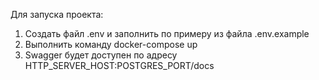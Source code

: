 Для запуска проекта:

1. Создать файл .env и заполнить по примеру из файла .env.example
2. Выполнить команду docker-compose up
3. Swagger будет доступен по адресу HTTP_SERVER_HOST:POSTGRES_PORT/docs

